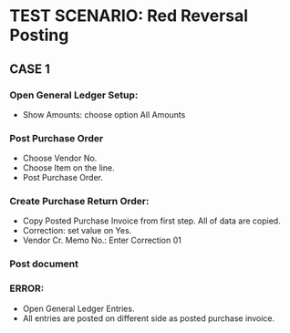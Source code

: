 # TEST SCENARIO: Red Reversal Posting

## CASE 1 

### Open General Ledger Setup:

-	Show Amounts: choose option All Amounts

### Post Purchase Order

-	Choose Vendor No.
-	Choose Item on the line.
-	Post Purchase Order.

### Create Purchase Return Order:

-	Copy Posted Purchase Invoice from first step. All of data are copied.
-	Correction: set value on Yes.
-	Vendor Cr. Memo No.: Enter Correction 01

### Post document

### ERROR:

-	Open General Ledger Entries.
-	All entries are posted on different side as posted purchase invoice.
